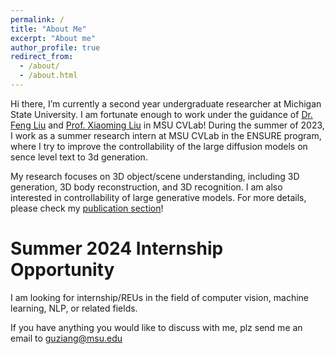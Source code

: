 ```yaml
---
permalink: /
title: "About Me"
excerpt: "About me"
author_profile: true
redirect_from: 
  - /about/
  - /about.html
---
```


Hi there, I’m currently a second year undergraduate researcher at Michigan State University. I am fortunate enough to work under the guidance of [Dr. Feng Liu](https://liufeng2915.github.io) and [Prof. Xiaoming Liu](http://www.cse.msu.edu/~liuxm/index2.html) in MSU CVLab! During the summer of 2023, I work as a summer research intern at MSU CVLab in the ENSURE program, where I try to improve the controllability of the large diffusion models on sence level text to 3d generation.

My research focuses on 3D object/scene understanding, including 3D generation, 3D body reconstruction, and 3D recognition. I am also interested in controllability of large generative models. For more details, please check my [publication section](https://zianggu1.github.io/publications/)!  


Summer 2024 Internship Opportunity
======
I am looking for internship/REUs in the field of computer vision, machine learning, NLP, or related fields. 

If you have anything you would like to discuss with me, plz send me an email to guziang@msu.edu 


